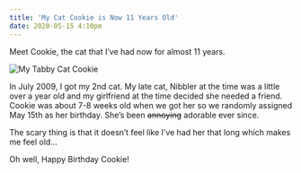 ```yaml
---
title: 'My Cat Cookie is Now 11 Years Old'
date: 2020-05-15 4:10pm
---
```


Meet Cookie, the cat that I’ve had now for almost 11 years.

<div class="centered-image"><img src="/assets/images/posts/cookie-cat.jpg" alt="My Tabby Cat Cookie" /></div>

In July 2009, I got my 2nd cat. My late cat, Nibbler at the time was a little over a year old and my girlfriend at the time decided she needed a friend. Cookie was about 7-8 weeks old when we got her so we randomly assigned May 15th as her birthday. She’s been ~~annoying~~ adorable ever since.

The scary thing is that it doesn’t feel like I’ve had her that long which makes me feel old...

Oh well, Happy Birthday Cookie!
